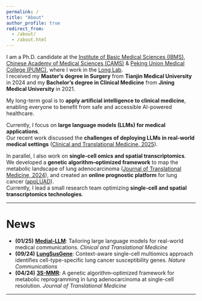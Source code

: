```yaml
---
permalink: /
title: "About"
author_profile: true
redirect_from:
  - /about/
  - /about.html
---
```


I am a Ph.D. candidate at the [Institute of Basic Medical Sciences (IBMS)](https://www.ibms.pumc.edu.cn/), [Chinese Academy of Medical Sciences (CAMS)](https://english.cams.cn/) & [Peking Union Medical College (PUMC)](https://www.pumc.edu.cn/), where I work in the [Long Lab](https://sites.google.com/view/erping-long-lab/).  
I received my **Master’s degree in Surgery** from **Tianjin Medical University** in 2024 and my **Bachelor’s degree in Clinical Medicine** from **Jining Medical University** in 2021.

My long-term goal is to **apply artificial intelligence to clinical medicine**, enabling everyone to benefit from safe and accessible AI-powered healthcare.

Currently, I focus on **large language models (LLMs) for medical applications**.  
Our recent work discussed the **challenges of deploying LLMs in real-world medical settings** ([Clinical and Translational Medicine, 2025](https://onlinelibrary.wiley.com/doi/10.1002/ctm2.70157)).

In parallel, I also work on **single-cell omics and spatial transcriptomics**.  
We developed a **genetic algorithm–optimized framework** to map the metabolic landscape of lung adenocarcinoma ([Journal of Translational Medicine, 2024](https://translational-medicine.biomedcentral.com/articles/10.1186/s12967-024-05138-2)), and created an **online prognostic platform** for lung cancer ([appLUAD](https://xintisunlab.shinyapps.io/appLUAD/)).  
Currently, I lead a small research team optimizing **single-cell and spatial transcriptomics technologies**.

---

# News

- **(01/25)** [**Medial-LLM**](https://onlinelibrary.wiley.com/doi/10.1002/ctm2.70157): Tailoring large language models for real-world medical communications. *Clinical and Translational Medicine*  
- **(09/24)** [**LungSusGene**](https://www.nature.com/articles/s41467-024-52356-9): Context-aware single-cell multiomics approach identifies cell-type-specific lung cancer susceptibility genes. *Nature Communications*  
- **(04/24)** [**3S-MMR**](https://translational-medicine.biomedcentral.com/articles/10.1186/s12967-024-05138-2): A genetic algorithm–optimized framework for metabolic reprogramming in lung adenocarcinoma at single-cell resolution. *Journal of Translational Medicine*


---
